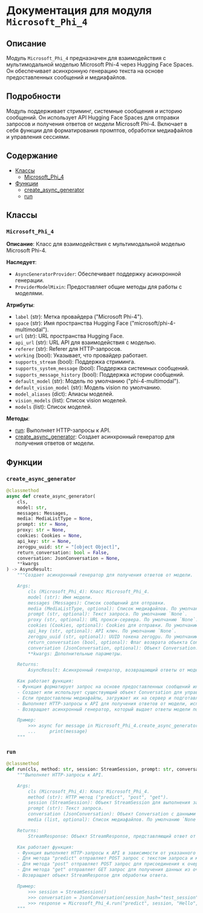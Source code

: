 # Документация для модуля `Microsoft_Phi_4`

## Описание

Модуль `Microsoft_Phi_4` предназначен для взаимодействия с мультимодальной моделью Microsoft Phi-4 через Hugging Face Spaces. Он обеспечивает асинхронную генерацию текста на основе предоставленных сообщений и медиафайлов.

## Подробности

Модуль поддерживает стриминг, системные сообщения и историю сообщений. Он использует API Hugging Face Spaces для отправки запросов и получения ответов от модели Microsoft Phi-4. Включает в себя функции для форматирования промптов, обработки медиафайлов и управления сессиями.

## Содержание

- [Классы](#classes)
    - [Microsoft_Phi_4](#microsoft_phi_4)
- [Функции](#functions)
    - [create_async_generator](#create_async_generator)
    - [run](#run)

## Классы

### `Microsoft_Phi_4`

**Описание**: Класс для взаимодействия с мультимодальной моделью Microsoft Phi-4.

**Наследует**:
- `AsyncGeneratorProvider`: Обеспечивает поддержку асинхронной генерации.
- `ProviderModelMixin`: Предоставляет общие методы для работы с моделями.

**Атрибуты**:
- `label` (str): Метка провайдера ("Microsoft Phi-4").
- `space` (str): Имя пространства Hugging Face ("microsoft/phi-4-multimodal").
- `url` (str): URL пространства Hugging Face.
- `api_url` (str): URL API для взаимодействия с моделью.
- `referer` (str): Referer для HTTP-запросов.
- `working` (bool): Указывает, что провайдер работает.
- `supports_stream` (bool): Поддержка стриминга.
- `supports_system_message` (bool): Поддержка системных сообщений.
- `supports_message_history` (bool): Поддержка истории сообщений.
- `default_model` (str): Модель по умолчанию ("phi-4-multimodal").
- `default_vision_model` (str): Модель vision по умолчанию.
- `model_aliases` (dict): Алиасы моделей.
- `vision_models` (list): Список vision моделей.
- `models` (list): Список моделей.

**Методы**:
- [run](#run): Выполняет HTTP-запросы к API.
- [create_async_generator](#create_async_generator): Создает асинхронный генератор для получения ответов от модели.

## Функции

### `create_async_generator`

```python
@classmethod
async def create_async_generator(
    cls,
    model: str,
    messages: Messages,
    media: MediaListType = None,
    prompt: str = None,
    proxy: str = None,
    cookies: Cookies = None,
    api_key: str = None,
    zerogpu_uuid: str = "[object Object]",
    return_conversation: bool = False,
    conversation: JsonConversation = None,
    **kwargs
) -> AsyncResult:
    """Создает асинхронный генератор для получения ответов от модели.

    Args:
        cls (Microsoft_Phi_4): Класс Microsoft_Phi_4.
        model (str): Имя модели.
        messages (Messages): Список сообщений для отправки.
        media (MediaListType, optional): Список медиафайлов. По умолчанию `None`.
        prompt (str, optional): Текст запроса. По умолчанию `None`.
        proxy (str, optional): URL прокси-сервера. По умолчанию `None`.
        cookies (Cookies, optional): Cookies для отправки. По умолчанию `None`.
        api_key (str, optional): API ключ. По умолчанию `None`.
        zerogpu_uuid (str, optional): UUID токена zerogpu. По умолчанию "[object Object]".
        return_conversation (bool, optional): Флаг возврата объекта Conversation. По умолчанию `False`.
        conversation (JsonConversation, optional): Объект Conversation. По умолчанию `None`.
        **kwargs: Дополнительные параметры.

    Returns:
        AsyncResult: Асинхронный генератор, возвращающий ответы от модели.

    Как работает функция:
    - Функция форматирует запрос на основе предоставленных сообщений или использует предоставленный запрос.
    - Создает или использует существующий объект Conversation для управления состоянием сессии.
    - Если предоставлены медиафайлы, загружает их на сервер и подготавливает метаданные.
    - Выполняет HTTP-запросы к API для получения ответов от модели, используя методы `run`.
    - Возвращает асинхронный генератор, который выдает ответы модели по мере их поступления.

    Пример:
        >>> async for message in Microsoft_Phi_4.create_async_generator(model="phi-4-multimodal", messages=[{"role": "user", "content": "Hello"}]):
        ...     print(message)
    """
```

### `run`

```python
@classmethod
def run(cls, method: str, session: StreamSession, prompt: str, conversation: JsonConversation, media: list = None):
    """Выполняет HTTP-запросы к API.

    Args:
        cls (Microsoft_Phi_4): Класс Microsoft_Phi_4.
        method (str): HTTP метод ("predict", "post", "get").
        session (StreamSession): Объект StreamSession для выполнения запросов.
        prompt (str): Текст запроса.
        conversation (JsonConversation): Объект Conversation с данными сессии.
        media (list, optional): Список медиафайлов. По умолчанию `None`.

    Returns:
        StreamResponse: Объект StreamResponse, представляющий ответ от сервера.

    Как работает функция:
    - Функция выполняет HTTP-запросы к API в зависимости от указанного метода.
    - Для метода "predict" отправляет POST запрос с текстом запроса и медиафайлами.
    - Для метода "post" отправляет POST запрос для присоединения к очереди.
    - Для метода "get" отправляет GET запрос для получения данных из очереди.
    - Возвращает объект StreamResponse для обработки ответа.

    Пример:
        >>> session = StreamSession()
        >>> conversation = JsonConversation(session_hash="test_session")
        >>> response = Microsoft_Phi_4.run("predict", session, "Hello", conversation)
    """